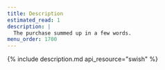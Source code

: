 ```yaml
---
title: Description
estimated_read: 1
description: |
  The purchase summed up in a few words.
menu_order: 1700
---
```


{% include description.md api_resource="swish" %}
